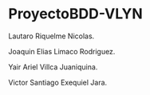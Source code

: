 # ProyectoBDD-VLYN

Lautaro Riquelme Nicolas.

Joaquin Elias Limaco Rodriguez.

Yair Ariel Villca Juaniquina.

Victor Santiago Exequiel Jara.
